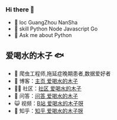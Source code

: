### Hi there 👋

- 🔭 loc GuangZhou NanSha
- 🌱 skill Python Node Javascript Go 
- 💬 Ask me about Python

## 爱喝水的木子 🐟

- 🐧 爬虫工程师,拖延症晚期患者,数据爱好者
- 🏡 博客：<a href="http://lideshan.cn/" target="_blank">主页 爱喝水的木子</a>
- 👨‍💻 社区：<a href="http://lideshan.top" target="_blank">社区 爱喝水的木子</a>
- 👨‍  问答：<a href="http://qa.lideshan.top" target="_blank">问答 爱喝水的木子</a>
- 😺 视频：<a href="https://account.bilibili.com/account/home" target="_blank">B站 爱喝水的木子呀</a>
- 💬 知乎：<a href="https://www.zhihu.com/people/love_water_blue" target="_blank">知乎 爱喝水的木子呀</a>
